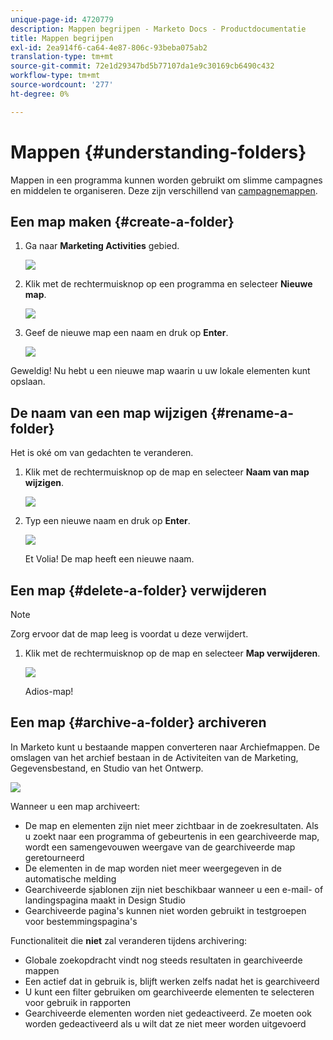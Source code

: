 ```yaml
---
unique-page-id: 4720779
description: Mappen begrijpen - Marketo Docs - Productdocumentatie
title: Mappen begrijpen
exl-id: 2ea914f6-ca64-4e87-806c-93beba075ab2
translation-type: tm+mt
source-git-commit: 72e1d29347bd5b77107da1e9c30169cb6490c432
workflow-type: tm+mt
source-wordcount: '277'
ht-degree: 0%

---
```


# Mappen {#understanding-folders}

Mappen in een programma kunnen worden gebruikt om slimme campagnes en middelen te organiseren. Deze zijn verschillend van [campagnemappen](/help/marketo/product-docs/core-marketo-concepts/miscellaneous/create-new-campaign-folder.md).

## Een map maken {#create-a-folder}

1. Ga naar **Marketing Activities** gebied.

   ![](assets/ma.png)

1. Klik met de rechtermuisknop op een programma en selecteer **Nieuwe map**.

   ![](assets/image2015-4-20-18-3a45-3a14.png)

1. Geef de nieuwe map een naam en druk op **Enter**.

   ![](assets/image2015-4-20-18-3a46-3a57.png)

Geweldig! Nu hebt u een nieuwe map waarin u uw lokale elementen kunt opslaan.

## De naam van een map wijzigen {#rename-a-folder}

Het is oké om van gedachten te veranderen.

1. Klik met de rechtermuisknop op de map en selecteer **Naam van map wijzigen**.

   ![](assets/image2015-4-20-18-3a49-3a10.png)

1. Typ een nieuwe naam en druk op **Enter**.

   ![](assets/image2015-4-20-18-3a52-3a30.png)

   Et Volia! De map heeft een nieuwe naam.

## Een map {#delete-a-folder} verwijderen

>[!NOTE]
>
>Zorg ervoor dat de map leeg is voordat u deze verwijdert.

1. Klik met de rechtermuisknop op de map en selecteer **Map verwijderen**.

   ![](assets/image2015-4-20-18-3a55-3a51.png)

   Adios-map!

## Een map {#archive-a-folder} archiveren

In Marketo kunt u bestaande mappen converteren naar Archiefmappen. De omslagen van het archief bestaan in de Activiteiten van de Marketing, Gegevensbestand, en Studio van het Ontwerp.

![](assets/image2015-4-20-19-3a3-3a46.png)

Wanneer u een map archiveert:

* De map en elementen zijn niet meer zichtbaar in de zoekresultaten. Als u zoekt naar een programma of gebeurtenis in een gearchiveerde map, wordt een samengevouwen weergave van de gearchiveerde map geretourneerd
* De elementen in de map worden niet meer weergegeven in de automatische melding
* Gearchiveerde sjablonen zijn niet beschikbaar wanneer u een e-mail- of landingspagina maakt in Design Studio
* Gearchiveerde pagina&#39;s kunnen niet worden gebruikt in testgroepen voor bestemmingspagina&#39;s

Functionaliteit die **niet** zal veranderen tijdens archivering:

* Globale zoekopdracht vindt nog steeds resultaten in gearchiveerde mappen
* Een actief dat in gebruik is, blijft werken zelfs nadat het is gearchiveerd
* U kunt een filter gebruiken om gearchiveerde elementen te selecteren voor gebruik in rapporten
* Gearchiveerde elementen worden niet gedeactiveerd. Ze moeten ook worden gedeactiveerd als u wilt dat ze niet meer worden uitgevoerd
